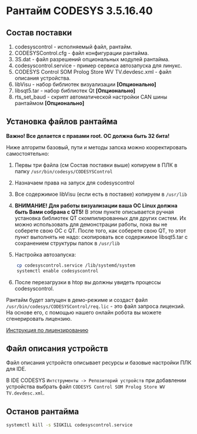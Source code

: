 # Рантайм CODESYS 3.5.16.40

## Состав поставки

1. codesyscontrol - исполняемый файл, рантайм.
2. CODESYSControl.cfg - файл конфигурации рантайма.
3. 3S.dat - файл разрешений опциональных модулей рантайма.
4. codesyscontrol.service - пример сервиса автозапуска для линукс.
5. CODESYS Control SOM Prolog Store WV TV.devdesc.xml - файл описания устройства.
6. libVisu - набор библиотек визуализации **[Опционально]**
7. libsqt5.tar - набор библиотек Qt **[Опционально]**
8. rts_set_baud - скрипт автоматической настройки CAN шины рантаймом **[Опционально]**

## Установка файлов рантайма

**Важно! Все делается с правами root. ОС должна быть 32 бита!** 

Ниже алгоритм базовый, пути и методы запска можно кооректировать самостоятельно:

1. Первы три файла (см Состав поставки выше) копируем в ПЛК в папку `/usr/bin/codesys/CODESYSControl`
2. Назначаем права на запуск для codesyscontrol
3. Все содержимое libVisu (если есть в поставке) копируем в `/usr/lib`
4. **ВНИМАНИЕ! Для работы визуализации ваша ОС Linux должна быть Вами собрана с QT5!** В этом пункте 
	описывается ручная установка библиотек QT скомпилированных для других систем. Их можно использовать
	для демонстрации работы, пока вы не соберете свою ОС с QT. После того, как соберете свою QT, то
	этот пункт выполнять не надо:
	скопировать все содержимое libsqt5.tar с сохранением структуры папок в `/usr/lib`

5. Настройка автозапуска:
```sh
	cp codesyscontrol.service /lib/systemd/system
	systemctl enable codesyscontrol
```
6. После перезагрузки в htop вы должны увидеть процессы codesyscontrol. 

Рантайм будет запущен в демо-режиме и создаст файл `/usr/bin/codesys/CODESYSControl/req.lic` - это файл запроса лицензий.
На основе его, с помощью нашего онлайн робота вы можете сгенерировать лицензию. 

[Инструкция по лицензированию](2-Система-лицензирования.md)

## Файл описания устройств

Файл описания устройств описывает ресурсы и базовые настройки ПЛК для IDE.

В IDE CODESYS `Интструменты -> Репозиторий устройств` при добавлении устройства выбрать файл `CODESYS Control SOM Prolog Store WV TV.devdesc.xml`. 

## Останов рантайма
```sh
systemctl kill -s SIGKILL codesyscontrol.service
```
